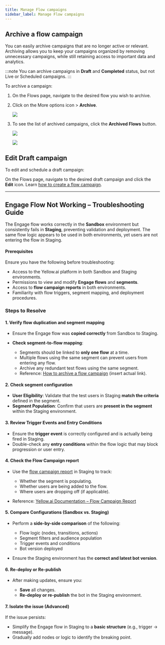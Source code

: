 ```yaml
---
title: Manage Flow campaigns
sidebar_label: Manage Flow campaigns
---
```


## Archive a flow campaign

You can easily archive campaigns that are no longer active or relevant. Archiving allows you to keep your campaigns organized by removing unnecessary campaigns, while still retaining access to important data and analytics. 

:::note
You can archive campaigns in **Draft** and **Completed** status, but not Live or Scheduled campaigns.
:::

To archive a campaign:
1. On the Flows page, navigate to the desired flow you wish to archive.
2. Click on the More options icon > **Archive**.

   ![](https://i.imgur.com/Oe6gmAv.png)

3. To see the list of archived campaigns, click the **Archived Flows** button.

   ![](https://i.imgur.com/cdIQMVx.png)

   ![](https://i.imgur.com/lauT7iG.png)



## Edit Draft campaign

To edit and schedule a draft campaign:

On the Flows page, navigate to the desired draft campaign and click the **Edit** icon. Learn [how to create a flow campaign](https://docs.yellow.ai/docs/platform_concepts/engagement/flows_campaign).





---


## Engage Flow Not Working – Troubleshooting Guide

The Engage flow works correctly in the **Sandbox** environment but consistently fails in **Staging**, preventing validation and deployment. The same flow logic appears to be used in both environments, yet users are not entering the flow in Staging.


#### Prerequisites

Ensure you have the following before troubleshooting:

* Access to the Yellow\.ai platform in both Sandbox and Staging environments.
* Permissions to view and modify **Engage flows** and **segments**.
* Access to **flow campaign reports** in both environments.
* Familiarity with flow triggers, segment mapping, and deployment procedures.


### Steps to Resolve

#### 1. Verify flow duplication and segment mapping

* Ensure the Engage flow was **copied correctly** from Sandbox to Staging.
* **Check segment-to-flow mapping**:

  * Segments should be linked to **only one flow** at a time.
  * Multiple flows using the same segment can prevent users from entering any flow.
  * Archive any redundant test flows using the same segment.
  * Reference: [How to archive a flow campaign](https://docs.yellow.ai/docs/platform_concepts/engagement/manage-flow-campaign#archive-a-flow-campaign) (insert actual link).


#### 2. Check segment configuration

* **User Eligibility**: Validate that the test users in Staging **match the criteria** defined in the segment.
* **Segment Population**: Confirm that users are **present in the segment** within the Staging environment.


#### 3. Review Trigger Events and Entry Conditions

* Ensure the **trigger event** is correctly configured and is actually being fired in Staging.
* Double-check any **entry conditions** within the flow logic that may block progression or user entry.


#### 4. Check the Flow Campaign report

* Use the [flow campaign report](https://docs.yellow.ai/docs/platform_concepts/engagement/flow-report#view-flow-campaign-report) in Staging to track:

  * Whether the segment is populating.
  * Whether users are being added to the flow.
  * Where users are dropping off (if applicable).

* Reference: [Yellow.ai Documentation – Flow Campaign Report](#)


#### 5. Compare Configurations (Sandbox vs. Staging)

* Perform a **side-by-side comparison** of the following:

  * Flow logic (nodes, transitions, actions)
  * Segment filters and audience population
  * Trigger events and conditions
  * Bot version deployed
* Ensure the Staging environment has the **correct and latest bot version**.


#### 6. Re-deploy or Re-publish

* After making updates, ensure you:

  * **Save** all changes.
  * **Re-deploy or re-publish** the bot in the Staging environment.


#### 7. Isolate the issue (Advanced)

If the issue persists:

* Simplify the Engage flow in Staging to a **basic structure** (e.g., trigger → message).
* Gradually add nodes or logic to identify the breaking point.

